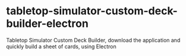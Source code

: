 # tabletop-simulator-custom-deck-builder-electron
Tabletop Simulator Custom Deck Builder, download the application and quickly build a sheet of cards, using Electron
